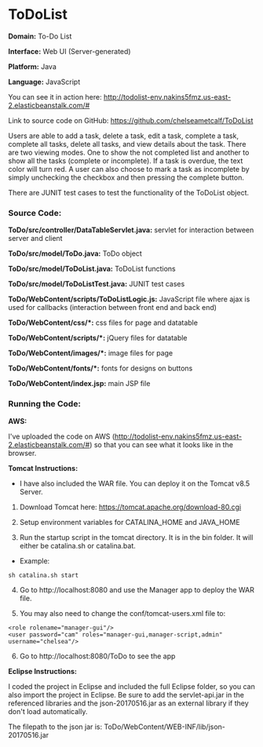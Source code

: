 # ToDoList

**Domain:** To-Do List

**Interface:** Web UI (Server-generated)

**Platform:** Java

**Language:** JavaScript

You can see it in action here: http://todolist-env.nakins5fmz.us-east-2.elasticbeanstalk.com/#

Link to source code on GitHub: https://github.com/chelseametcalf/ToDoList

Users are able to add a task, delete a task, edit a task, complete a task, complete all tasks, delete all tasks, and view details about the task. There are two viewing modes. One to show the not completed list and another to show all the tasks (complete or incomplete). If a task is overdue, the text color will turn red. A user can also choose to mark a task as incomplete by simply unchecking the checkbox and then pressing the complete button.

There are JUNIT test cases to test the functionality of the ToDoList object.

### Source Code:
**ToDo/src/controller/DataTableServlet.java:** servlet for interaction between server and client

**ToDo/src/model/ToDo.java:** ToDo object

**ToDo/src/model/ToDoList.java:** ToDoList functions

**ToDo/src/model/ToDoListTest.java:** JUNIT test cases

**ToDo/WebContent/scripts/ToDoListLogic.js:** JavaScript file where ajax is used for callbacks (interaction between front end and back end)

**ToDo/WebContent/css/*:** css files for page and datatable

**ToDo/WebContent/scripts/*:** jQuery files for datatable

**ToDo/WebContent/images/*:** image files for page

**ToDo/WebContent/fonts/*:** fonts for designs on buttons

**ToDo/WebContent/index.jsp:** main JSP file

### Running the Code:

**AWS:**

I've uploaded the code on AWS (http://todolist-env.nakins5fmz.us-east-2.elasticbeanstalk.com/#) so that you can see what it looks like in the browser. 

**Tomcat Instructions:**

* I have also included the WAR file. You can deploy it on the Tomcat v8.5 Server.

1. Download Tomcat here: https://tomcat.apache.org/download-80.cgi

2. Setup environment variables for CATALINA_HOME and JAVA_HOME

3. Run the startup script in the tomcat directory. It is in the bin folder. It will either be catalina.sh or catalina.bat.

* Example:
```
sh catalina.sh start
```

4. Go to http://localhost:8080 and use the Manager app to deploy the WAR file.

5. You may also need to change the conf/tomcat-users.xml file to:

```
<role rolename="manager-gui"/>
<user password="cam" roles="manager-gui,manager-script,admin" username="chelsea"/>
```

6. Go to http://localhost:8080/ToDo to see the app

**Eclipse Instructions:**

I coded the project in Eclipse and included the full Eclipse folder, so you can also import the project in Eclipse. Be sure to add the servlet-api.jar in the referenced libraries and the json-20170516.jar as an external library if they don't load automatically.

The filepath to the json jar is: ToDo/WebContent/WEB-INF/lib/json-20170516.jar